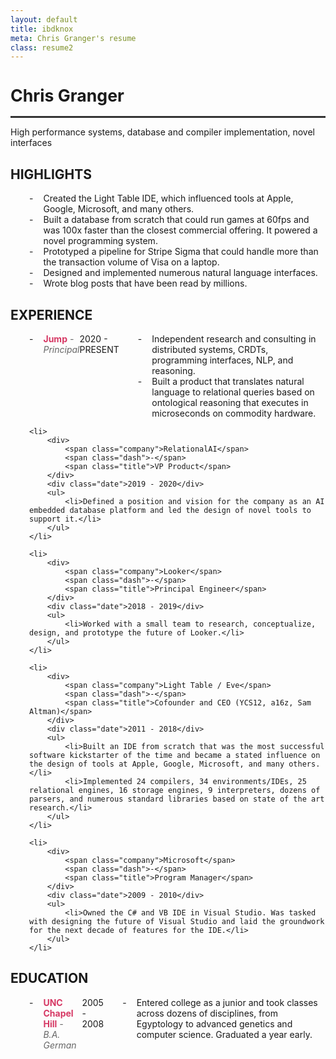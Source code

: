```yaml
---
layout: default
title: ibdknox
meta: Chris Granger's resume
class: resume2
---
```


<style>
    h1 {
        font-size: 20pt;
        font-weight: bold;
        max-width: 650px;
    }
    hr {
        height: 3px;
        background: #333;
        margin: 5px 0;
        border: none;
        outline: none;
        max-width: 650px;
    }
    ul {
        padding-left: 30px;
        list-style: none;
    }
    ul li {
        display:flex;
    }
    ul > li:before {
        content: "-";
        margin-right: 16px;
    }

    #content .exp {
        list-style:outside;
    }
    #content .exp > li:before {
        display: none;
    }
    #content .exp > li {
        flex-direction: column;
        margin-bottom: 25px;
    }
    #content .exp > li * {
        margin: 0;
    }

    span.company {
        color: rgb(214,56,100);
        font-weight: bold;
    }

    span.title, span.dash {
        font-style: italic;
        color: #666;
    }

    #content .exp .date {
        font-size: 10pt;
        color: #666;
    }
</style>

# Chris Granger
---
High performance systems, database and compiler implementation, novel interfaces

## HIGHLIGHTS
- Created the Light Table IDE, which influenced tools at Apple, Google, Microsoft, and many others.
- Built a database from scratch that could run games at 60fps and was 100x faster than the closest commercial offering. It powered a novel programming system.
- Prototyped a pipeline for Stripe Sigma that could handle more than the transaction volume of Visa on a laptop.
- Designed and implemented numerous natural language interfaces.
- Wrote blog posts that have been read by millions.

## EXPERIENCE
<ul class="exp">
    <li>
        <div>
            <span class="company">Jump</span>
            <span class="dash">-</span>
            <span class="title">Principal</span>
        </div>
        <div class="date">2020 - PRESENT</div>
        <ul>
            <li>Independent research and consulting in distributed systems, CRDTs, programming interfaces, NLP, and reasoning.</li>
            <li>Built a product that translates natural language to relational queries based on ontological reasoning that executes in microseconds on commodity hardware.</li>
        </ul>
    </li>

    <li>
        <div>
            <span class="company">RelationalAI</span>
            <span class="dash">-</span>
            <span class="title">VP Product</span>
        </div>
        <div class="date">2019 - 2020</div>
        <ul>
            <li>Defined a position and vision for the company as an AI embedded database platform and led the design of novel tools to support it.</li>
        </ul>
    </li>

    <li>
        <div>
            <span class="company">Looker</span>
            <span class="dash">-</span>
            <span class="title">Principal Engineer</span>
        </div>
        <div class="date">2018 - 2019</div>
        <ul>
            <li>Worked with a small team to research, conceptualize, design, and prototype the future of Looker.</li>
        </ul>
    </li>

    <li>
        <div>
            <span class="company">Light Table / Eve</span>
            <span class="dash">-</span>
            <span class="title">Cofounder and CEO (YCS12, a16z, Sam Altman)</span>
        </div>
        <div class="date">2011 - 2018</div>
        <ul>
            <li>Built an IDE from scratch that was the most successful software kickstarter of the time and became a stated influence on the design of tools at Apple, Google, Microsoft, and many others. </li>
            <li>Implemented 24 compilers, 34 environments/IDEs, 25 relational engines, 16 storage engines, 9 interpreters, dozens of parsers, and numerous standard libraries based on state of the art research.</li>
        </ul>
    </li>

    <li>
        <div>
            <span class="company">Microsoft</span>
            <span class="dash">-</span>
            <span class="title">Program Manager</span>
        </div>
        <div class="date">2009 - 2010</div>
        <ul>
            <li>Owned the C# and VB IDE in Visual Studio. Was tasked with designing the future of Visual Studio and laid the groundwork for the next decade of features for the IDE.</li>
        </ul>
    </li>
</ul>

## EDUCATION
<ul class="exp">
    <li>
        <div>
            <span class="company">UNC Chapel Hill</span>
            <span class="dash">-</span>
            <span class="title">B.A. German</span>
        </div>
        <div class="date">2005 - 2008</div>
        <ul>
            <li>Entered college as a junior and took classes across dozens of disciplines, from Egyptology to advanced genetics and computer science. Graduated a year early.</li>
        </ul>
    </li>
</ul>